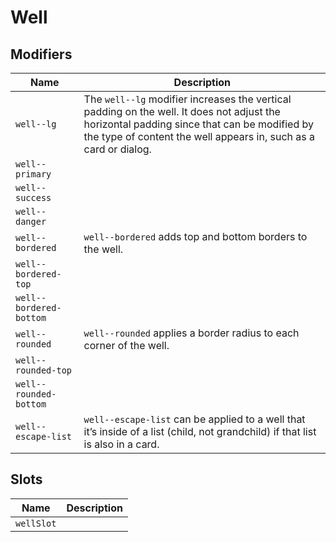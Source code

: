 # Well

## Modifiers

| Name                    | Description                                                  |
| ----------------------- | ------------------------------------------------------------ |
| `well--lg`              | The `well--lg` modifier increases the vertical padding on the well. It does not adjust the horizontal padding since that can be modified by the type of content the well appears in, such as a card or dialog. |
| `well--primary`         |                                                              |
| `well--success`         |                                                              |
| `well--danger`          |                                                              |
| `well--bordered`        | `well--bordered` adds top and bottom borders to the well.    |
| `well--bordered-top`    |                                                              |
| `well--bordered-bottom` |                                                              |
| `well--rounded`         | `well--rounded` applies a border radius to each corner of the well. |
| `well--rounded-top`     |                                                              |
| `well--rounded-bottom`  |                                                              |
| `well--escape-list`     | `well--escape-list` can be applied to a well that it’s inside of a list (child, not grandchild) if that list is also in a card. |

## Slots

| Name       | Description |
| ---------- | ----------- |
| `wellSlot` |             |

